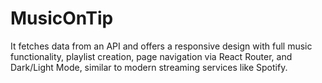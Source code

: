 # MusicOnTip
It fetches data from an API and offers a responsive design with full music functionality, playlist creation, page navigation via React Router, and Dark/Light Mode, similar to modern streaming services like Spotify.
